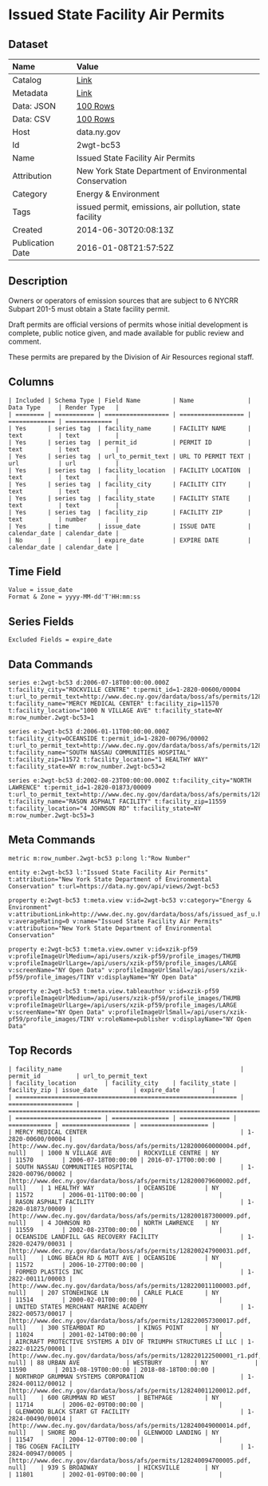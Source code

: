 # Issued State Facility Air Permits

## Dataset

| Name | Value |
| :--- | :---- |
| Catalog | [Link](https://catalog.data.gov/dataset/issued-state-facility-air-permits) |
| Metadata | [Link](https://data.ny.gov/api/views/2wgt-bc53) |
| Data: JSON | [100 Rows](https://data.ny.gov/api/views/2wgt-bc53/rows.json?max_rows=100) |
| Data: CSV | [100 Rows](https://data.ny.gov/api/views/2wgt-bc53/rows.csv?max_rows=100) |
| Host | data.ny.gov |
| Id | 2wgt-bc53 |
| Name | Issued State Facility Air Permits |
| Attribution | New York State Department of Environmental Conservation |
| Category | Energy & Environment |
| Tags | issued permit, emissions, air pollution, state facility |
| Created | 2014-06-30T20:08:13Z |
| Publication Date | 2016-01-08T21:57:52Z |

## Description

Owners or operators of emission sources that are subject to 6 NYCRR Subpart 201-5 must obtain a State facility permit.  

Draft permits are official versions of permits whose initial development is complete, public notice given, and made available for public review and comment.
  
These permits are prepared by the Division of Air Resources regional staff.

## Columns

```ls
| Included | Schema Type | Field Name         | Name               | Data Type     | Render Type   |
| ======== | =========== | ================== | ================== | ============= | ============= |
| Yes      | series tag  | facility_name      | FACILITY NAME      | text          | text          |
| Yes      | series tag  | permit_id          | PERMIT ID          | text          | text          |
| Yes      | series tag  | url_to_permit_text | URL TO PERMIT TEXT | url           | url           |
| Yes      | series tag  | facility_location  | FACILITY LOCATION  | text          | text          |
| Yes      | series tag  | facility_city      | FACILITY CITY      | text          | text          |
| Yes      | series tag  | facility_state     | FACILITY STATE     | text          | text          |
| Yes      | series tag  | facility_zip       | FACILITY ZIP       | text          | number        |
| Yes      | time        | issue_date         | ISSUE DATE         | calendar_date | calendar_date |
| No       |             | expire_date        | EXPIRE DATE        | calendar_date | calendar_date |
```

## Time Field

```ls
Value = issue_date
Format & Zone = yyyy-MM-dd'T'HH:mm:ss
```

## Series Fields

```ls
Excluded Fields = expire_date
```

## Data Commands

```ls
series e:2wgt-bc53 d:2006-07-18T00:00:00.000Z t:facility_city="ROCKVILLE CENTRE" t:permit_id=1-2820-00600/00004 t:url_to_permit_text=http://www.dec.ny.gov/dardata/boss/afs/permits/128200060000004.pdf t:facility_name="MERCY MEDICAL CENTER" t:facility_zip=11570 t:facility_location="1000 N VILLAGE AVE" t:facility_state=NY m:row_number.2wgt-bc53=1

series e:2wgt-bc53 d:2006-01-11T00:00:00.000Z t:facility_city=OCEANSIDE t:permit_id=1-2820-00796/00002 t:url_to_permit_text=http://www.dec.ny.gov/dardata/boss/afs/permits/128200079600002.pdf t:facility_name="SOUTH NASSAU COMMUNITIES HOSPITAL" t:facility_zip=11572 t:facility_location="1 HEALTHY WAY" t:facility_state=NY m:row_number.2wgt-bc53=2

series e:2wgt-bc53 d:2002-08-23T00:00:00.000Z t:facility_city="NORTH LAWRENCE" t:permit_id=1-2820-01873/00009 t:url_to_permit_text=http://www.dec.ny.gov/dardata/boss/afs/permits/128200187300009.pdf t:facility_name="RASON ASPHALT FACILITY" t:facility_zip=11559 t:facility_location="4 JOHNSON RD" t:facility_state=NY m:row_number.2wgt-bc53=3
```

## Meta Commands

```ls
metric m:row_number.2wgt-bc53 p:long l:"Row Number"

entity e:2wgt-bc53 l:"Issued State Facility Air Permits" t:attribution="New York State Department of Environmental Conservation" t:url=https://data.ny.gov/api/views/2wgt-bc53

property e:2wgt-bc53 t:meta.view v:id=2wgt-bc53 v:category="Energy & Environment" v:attributionLink=http://www.dec.ny.gov/dardata/boss/afs/issued_asf_u.html v:averageRating=0 v:name="Issued State Facility Air Permits" v:attribution="New York State Department of Environmental Conservation"

property e:2wgt-bc53 t:meta.view.owner v:id=xzik-pf59 v:profileImageUrlMedium=/api/users/xzik-pf59/profile_images/THUMB v:profileImageUrlLarge=/api/users/xzik-pf59/profile_images/LARGE v:screenName="NY Open Data" v:profileImageUrlSmall=/api/users/xzik-pf59/profile_images/TINY v:displayName="NY Open Data"

property e:2wgt-bc53 t:meta.view.tableauthor v:id=xzik-pf59 v:profileImageUrlMedium=/api/users/xzik-pf59/profile_images/THUMB v:profileImageUrlLarge=/api/users/xzik-pf59/profile_images/LARGE v:screenName="NY Open Data" v:profileImageUrlSmall=/api/users/xzik-pf59/profile_images/TINY v:roleName=publisher v:displayName="NY Open Data"
```

## Top Records

```ls
| facility_name                                                  | permit_id          | url_to_permit_text                                                            | facility_location        | facility_city    | facility_state | facility_zip | issue_date          | expire_date         | 
| ============================================================== | ================== | ============================================================================= | ======================== | ================ | ============== | ============ | =================== | =================== | 
| MERCY MEDICAL CENTER                                           | 1-2820-00600/00004 | [http://www.dec.ny.gov/dardata/boss/afs/permits/128200060000004.pdf, null]    | 1000 N VILLAGE AVE       | ROCKVILLE CENTRE | NY             | 11570        | 2006-07-18T00:00:00 | 2016-07-17T00:00:00 | 
| SOUTH NASSAU COMMUNITIES HOSPITAL                              | 1-2820-00796/00002 | [http://www.dec.ny.gov/dardata/boss/afs/permits/128200079600002.pdf, null]    | 1 HEALTHY WAY            | OCEANSIDE        | NY             | 11572        | 2006-01-11T00:00:00 |                     | 
| RASON ASPHALT FACILITY                                         | 1-2820-01873/00009 | [http://www.dec.ny.gov/dardata/boss/afs/permits/128200187300009.pdf, null]    | 4 JOHNSON RD             | NORTH LAWRENCE   | NY             | 11559        | 2002-08-23T00:00:00 |                     | 
| OCEANSIDE LANDFILL GAS RECOVERY FACILITY                       | 1-2820-02479/00031 | [http://www.dec.ny.gov/dardata/boss/afs/permits/128200247900031.pdf, null]    | LONG BEACH RD & MOTT AVE | OCEANSIDE        | NY             | 11572        | 2006-10-27T00:00:00 |                     | 
| FORMED PLASTICS INC                                            | 1-2822-00111/00003 | [http://www.dec.ny.gov/dardata/boss/afs/permits/128220011100003.pdf, null]    | 207 STONEHINGE LN        | CARLE PLACE      | NY             | 11514        | 2000-02-01T00:00:00 |                     | 
| UNITED STATES MERCHANT MARINE ACADEMY                          | 1-2822-00573/00017 | [http://www.dec.ny.gov/dardata/boss/afs/permits/128220057300017.pdf, null]    | 300 STEAMBOAT RD         | KINGS POINT      | NY             | 11024        | 2001-02-14T00:00:00 |                     | 
| AIRCRAFT PROTECTIVE SYSTEMS A DIV OF TRIUMPH STRUCTURES LI LLC | 1-2822-01225/00001 | [http://www.dec.ny.gov/dardata/boss/afs/permits/128220122500001_r1.pdf, null] | 88 URBAN AVE             | WESTBURY         | NY             | 11590        | 2013-08-19T00:00:00 | 2018-08-18T00:00:00 | 
| NORTHROP GRUMMAN SYSTEMS CORPORATION                           | 1-2824-00112/00012 | [http://www.dec.ny.gov/dardata/boss/afs/permits/128240011200012.pdf, null]    | 600 GRUMMAN RD WEST      | BETHPAGE         | NY             | 11714        | 2006-02-09T00:00:00 |                     | 
| GLENWOOD BLACK START GT FACILITY                               | 1-2824-00490/00014 | [http://www.dec.ny.gov/dardata/boss/afs/permits/128240049000014.pdf, null]    | SHORE RD                 | GLENWOOD LANDING | NY             | 11547        | 2004-12-07T00:00:00 |                     | 
| TBG COGEN FACILITY                                             | 1-2824-00947/00005 | [http://www.dec.ny.gov/dardata/boss/afs/permits/128240094700005.pdf, null]    | 939 S BROADWAY           | HICKSVILLE       | NY             | 11801        | 2002-01-09T00:00:00 |                     | 
```